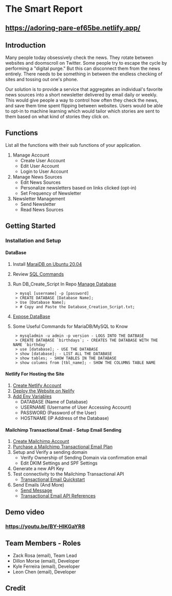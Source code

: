 # The Smart Report
## https://adoring-pare-ef65be.netlify.app/

## Introduction

Many people today obsessively check the news. They rotate between websites and doomscroll on Twitter. Some people try to escape the cycle by performing a "digital purge." But this can disconnect them from the news entirely. There needs to be something in between the endless checking of sites and tossing out one's phone.

Our solution is to provide a service that aggregates an individual's favorite news sources into a short newsletter delivered by email daily or weekly. This would give people a way to control how often they check the news, and save them time spent flipping between websites. Users would be able to opt-in to machine learning which would tailor which stories are sent to them based on what kind of stories they click on.


## Functions
List all the functions with their sub functions of your application.
1. Manage Account
	* Create User Account
	* Edit User Account
	* Login to User Account
2. Manage News Sources
	* Edit News Sources
	* Personalize newsletters based on links clicked (opt-in)
	* Set Frequency of Newsletter
3. Newsletter Management
	* Send Newsletter
	* Read News Sources


## Getting Started 
### Installation and Setup
#### DataBase
1. Install [MaraiDB on Ubuntu 20.04](https://www.digitalocean.com/community/tutorials/how-to-install-mariadb-on-ubuntu-20-04)
2. Review [SQL Commands](https://www.digitalocean.com/community/tutorials/introduction-to-queries-mysql)
3. Run DB_Create_Script In Repo [Manage Database](https://www.digitalocean.com/community/tutorials/how-to-create-and-manage-databases-in-mysql-and-mariadb-on-a-cloud-server)

		> mysql [username] -p [password]
		> CREATE DATABASE [Database Name];
		> Use [Database Name];
		> # Copy and Paste the Database_Creation_Script.txt;

4. [Expose DataBase](https://mariadb.com/kb/en/configuring-mariadb-for-remote-client-access/)
5. Some Useful Commands for MariaDB/MySQL to Know
	
		> mysqladmin -u admin -p version - LOGS INTO THE DATBASE
		> CREATE DATABASE `birthdays`; - CREATES THE DATABASE WITH THE NAME `birthday`
		> use [database]; - USE THE DATABASE
		> show [database]; - LIST ALL THE DATABASE
		> show tables; - SHOW TABLES IN THE DATABASE
		> show columns from [tbl_name]; - SHOW THE COLUMNS TABLE NAME

#### Netlify For Hosting the Site
1. [Create Netlify Account](https://app.netlify.com/signup/email)
2. [Deploy the Website on Nelify](https://www.netlify.com/blog/2016/09/29/a-step-by-step-guide-deploying-on-netlify/)
3. [Add Env Variables](https://docs.netlify.com/configure-builds/environment-variables/)
	* DATABASE (Name of Database)
	* USERNAME (Username of User Accessing Account)
	* PASSWORD (Password of the User)
	* HOSTNAME (IP Address of the Database)

#### Mailchimp Transactional Email - Setup Email Sending
1. [Create Mailchimp Account](https://mailchimp.com/)
2. [Purchase a Mailchimp Transactional Email Plan](https://mailchimp.com/pricing/transactional-email/)
3. Setup and Verify a sending domain
	* Verify Ownership of Sending Domain via confirmation email
	* Edit DKIM Settings and SPF Settings
4. Generate a new API Key
5. Test connectivity to the Mailchimp Transactional API
	* [Transactional Email Quickstart](https://mailchimp.com/developer/transactional/guides/quick-start/)	
6. Send Emails (And More)
	* [Send Message](https://mailchimp.com/developer/transactional/api/messages/send-new-message/)
	* [Transactional Email API References](https://mailchimp.com/developer/transactional/api/exports/)

## Demo video
### https://youtu.be/BY-HlKGaYR8

## Team Members - Roles
* Zack Rosa (email), Team Lead
* Dillon Morse (email), Developer
* Kyle Ferreira (email), Developer
* Leon Chen (email), Developer


## Credit

